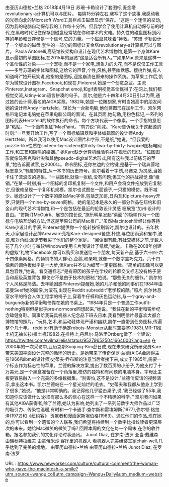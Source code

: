  
 由亚历山德拉•兰格 
 2018年4月19日 
 苏珊·卡勒设计了套图标,麦金塔revolutionary-a计算机可以与图片。 
 每隔15分钟左右,我写了这个故事,我感动我的光标向北的Microsoft Word工具栏点击磁盘显示“保存。“这是一个迷信的举动,因为我的电脑自动保存我的工作每十分钟。但我学会了使用计算机自动保存前的时代,在黑暗时代记住保存到磁盘经常站在你和学术的灾难。持久性的磁盘图标到闪存的年龄和云存储是一个信号,它的力量。一个磁盘意味着“拯救。“苏珊·卡勒设计了一个版本的磁盘,套件的一部分的图标让麦金塔revolutionary-a计算机可以与图片。 
 Paola Antonelli,高级馆长架构和设计在现代艺术博物馆,是第一个身体Kare显示最初的草图图标,在2015年的展览“这是适合所有人。”“如果Mac原来是这样一个革命性的对象——一个宠物,而不是一个家电,想象力的火花,而不是仅仅工作工具——多亏苏珊的字体和图标,这给它的声音,个性,风格,甚至幽默感。樱桃炸弹,有人知道吗?”她开玩笑说,他指的是图标,迎接崩溃在原来的操作系统。为苹果工作后,凯尔为微软设计图标,Facebook,和现在,Pinterest,她是一个创意总监。主流Pinterest,Instagram、Snapchat emoji,和gif表明视觉革命赢得了:在网上,我们都视觉交流,从tiny-icon语言拼凑的句子。 
 凯尔,他是六十四年4月20日引以为荣,通过她的设计师,著名的AIGA奖章。1982年,她是一位雕刻家,有时当她高中的朋友问她的设计师Andy Hertzfeld。馆长为一台新电脑,他创建图形在加州工作。凯尔网格带笔记本电脑她在苹果电脑公司的面试。在其页面,她勾勒,用粉色标记,一系列的图标代表Hertzfeld的软件执行的命令。每个方块代表一个像素。一个手指的意思是“粘贴。“一个画笔象征“MacPaint。“剪刀说:“削减。“Kare告诉我关于这起源的时刻:“一旦我开始工作,写了一个图标编辑器和字体编辑器的设计师Andy Hertzfeld。所以我可以使用Mac设计图片和字形,不是纸,”她说。“但我爱的puzzle-like性质在sixteen-by-sixteen和thirty-two-by-thirty-twopixel图标电网工作,和工艺和隐喻的婚姻。” 
 她Kare缺乏计算机经验弥补在视觉的知识。“位图图形就像马赛克和针尖和其他pseudo-digital艺术形式,所有这些我以前练习的苹果,”她告诉面试官,在2000年。命令图标,还你左边的空格键,是基于一个瑞典营地标志意义“有趣的特性,从一本书的历史符号。凯尔看着十字绣,马赛克,为灵感,当她卡住了流浪汉的迹象。“一些图标,就像一张纸,没有问题;但其他的挑战视觉,像“撤销。”在某一时刻,有一个图标的复印机复制一个文件,和用户会将文件拖放到它复制它,但很难呈现一个复印机规模。凯尔也试图在一面镜子,一只猫的模仿。既不减少。她还设计了一个数字的原始Mac字体,包括芝加哥,日内瓦和picture-heavy开罗,只使用一个nine-by-seven网格。 
 她的笔记本是永久的一部分作品在纽约和旧金山的现代艺术博物馆,和一个是包括在最近的伦敦设计灵感 
 嗯展览“加州:设计的自由。“贾斯汀McGuirk、展览的馆长说,“施乐明星发起“桌面”的隐喻作为一个图标与电脑互动的方法,但这是苹果公司的Mac推广。”虽然Macintosh曾经让你等待Kare小设计的手表,Pinterest提供你一个旋转按钮刷新时,凯尔也设计的。去年秋天,小家居设计品牌Areaware亮相Kare-designed餐垫,杯垫,与位图雨滴和餐巾,波浪,和对角线;圣诞节我买了他们的整个家庭。 
 “阅读很有趣,有社交媒体之前,无数人花了几个小时与微软Windows使用卡片我设计了纸牌,”她说。卡勒在2008年创建的虚拟“礼物”Facebook,你可以购买和发送给一个朋友,每天新产品,基于六十四-六十四像素网格。的畅销书的人群:心,企鹅,和亲吻,就像一个数字盒巧克力。六十四像素的调色板似乎是一大步,但Kare并不认为细节一定更图标。“简单的图像可以更具包容性,”她说。看交通标志:“是有原因的孩子在学校的轮廓交叉标志没有格子便当和超级英雄背包,即使它不是由于技术的限制,”她说。“那些无关的细节。” 
 凯尔的个人风格是简洁。去年她困惑Pinterest提醒她,她的儿子和他的同事们在1984年由诺曼Seeff她的画像,为滚石,出现在Reddit subreddit“老学校的酷。”照片,凯尔休息室水平的符合人体工程学的椅子上,穿着牛仔裤和灰色运动衫,与一个gray-and-burgundy新的平衡鞋倚靠在她的书桌上。“1984年只是一个普通工作outfit-nothing特别但是似乎pre-normcore回想起来,”她说。“我住在新的平衡和锐步纪念碑健身鞋。同事给我玩具机器人纪念品下班去日本,我看到明信片最喜欢大都会博物馆的照片。“玩具,艺术,和运动鞋体现严谨和幽默,凯尔一直带到任务图标,传遍整个几十年。 
 redditor有助于确定robots-Monster从超时空要塞(1983),MR-11推土机无袖长衫/推土机(1982),在推特上,丹尼尔·马洛里Ortberg做了一个建议: 
 https://twitter.com/evilmallelis/status/952796525041664000?lang=en 
 在2000年的一次采访中,亚历克斯Soojung-Kim彭日成,现在未来研究所研究员Kare带来美国平面设计完整的循环的历史。是她带来了传奇保罗·兰德(AIGA金牌得主在1966和ibm的设计师)史蒂夫·乔布斯的注意当后者接下来,成立于1985年,需要一个标志作为标志性的苹果。兰德的解决方案,提出了数百页的小册子,为他支付了十万美元,是一个黑盒准备在一个角落里,模仿的独特和有问题的电脑本身。字母比主板更容易融入一个完美的多维数据集。“别害怕,这不是设计,”兰德俏皮话的视频演示,拿出这本书。凯尔兰德站在一个星光灿烂的毛衣。“史蒂夫和我都从他身上学到了很多,”她说。“他是非常明确的。我记得他几乎猛击桌子,说,‘我已经做了55年,我知道你应该做什么!必须有那么多的信心在这样一个不精确的科学。” 
 凯尔我问如果有其他AIGA获得者,除了兰德,她认为影响,她列出了一系列前数字大师作品以广泛的吸引力、传染性温暖,有时和一个卡通手:查尔斯和雷埃姆斯(1977),弥尔顿·格拉泽(1972)和《纽约客》 
 贡献者和漫画家斯坦伯格(1963)。通过他们的作品,现在她的,你可以看到一个遗留的个人联系,我们希望将持续到一个数字比指纹读者更深层次的未来。她给Mac微笑的微笑了吗? 
 回顾本周的文化在每一个周末,在你的收件箱。报名参加我们的文化评论时事通讯。 
 Junot Diaz, 
 在罗南·法罗 
 亚当·戴维森 
 由瑞秋特拉维夫 
 由拿俄米炒 
 客厅里的机器人 
 看机器人完美组装宜家chair-well,几乎达到了完美的境地。 
 由亚历山德拉•兰格 
 由亚历山德拉•兰格 
 Junot Diaz, 
 在罗南·法罗 
  
   
  URL : https://www.newyorker.com/culture/cultural-comment/the-woman-who-gave-the-macintosh-a-smile?utm_source=wanqu.co&utm_campaign=Wanqu+Daily&utm_medium=website